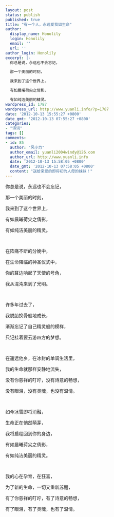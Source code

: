 ```yaml
---
layout: post
status: publish
published: true
title: "有一个人，永远爱我如生命"
author:
  display_name: Honolily
  login: Honolily
  email: ''
  url: ''
author_login: Honolily
excerpt: |-
  你总是说，永远也不会忘记，

  那一个美丽的时刻，

  我来到了这个世界上，

  有如晨曦荷尖之倩影，

  有如纯洁美丽的精灵。
wordpress_id: 1787
wordpress_url: http://www.yuanli.info/?p=1787
date: '2012-10-13 15:55:27 +0800'
date_gmt: '2012-10-13 07:55:27 +0800'
categories:
- "诗词"
tags: []
comments:
- id: 85
  author: "风小力"
  author_email: yuanli2004windy@126.com
  author_url: http://www.yuanli.info
  date: '2012-10-13 15:58:05 +0800'
  date_gmt: '2012-10-13 07:58:05 +0800'
  content: "送给亲爱的即将初为人母的妹妹！"
---
```

<p>你总是说，永远也不会忘记，</p>
<p>那一个美丽的时刻，</p>
<p>我来到了这个世界上，</p>
<p>有如晨曦荷尖之倩影，</p>
<p>有如纯洁美丽的精灵。<a id="more"></a><a id="more-1787"></a></p>
<p>&nbsp;</p>
<p>在阵痛不断的分娩中，</p>
<p>在生命降临的神圣仪式中，</p>
<p>你的耳边响起了天使的号角，</p>
<p>我从混沌来到了光明。</p>
<p>&nbsp;</p>
<p>许多年过去了，</p>
<p>我脱胎换骨般地成长，</p>
<p>渐渐忘记了自己精灵般的模样，</p>
<p>只记挂着要云游四方的梦想。</p>
<p>&nbsp;</p>
<p>在遥远他乡，在冰封的单调生活里，</p>
<p>我的生命就那样安静地流失，</p>
<p>没有你慈祥的叮咛，没有诗意的畅想，</p>
<p>没有眼泪，没有灵魂，也没有温情。</p>
<p>&nbsp;</p>
<p>如今冰雪即将消融，</p>
<p>生命正在悄然萌芽，</p>
<p>我将启程回到你的身边，</p>
<p>有如晨曦荷尖之倩影，</p>
<p>有如纯洁美丽的精灵。</p>
<p>&nbsp;</p>
<p>我的心在孕育，在狂喜，</p>
<p>为了新的生命，一切又重新苏醒，</p>
<p>有了你慈祥的叮咛，有了诗意的畅想，</p>
<p>有了眼泪，有了灵魂，也有了温情。</p>
<p>&nbsp;</p>
